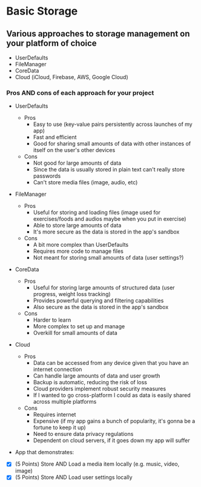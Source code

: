 # Basic Storage 
## Various approaches to storage management on your platform of choice
- UserDefaults
- FileManager
- CoreData
- Cloud (iCloud, Firebase, AWS, Google Cloud)
### Pros AND cons of each approach for your project
- UserDefaults
   - Pros
     -  Easy to use (key-value pairs persistently across launches of my app)
     -  Fast and efficient
     -  Good for sharing small amounts of data with other instances of itself on the user's other devices
   - Cons
     - Not good for large amounts of data
     - Since the data is usually stored in plain text can't really store passwords
     - Can't store media files (image, audio, etc)
- FileManager
   - Pros
     -  Useful for storing and loading files (image used for exercises/foods and audios maybe when you put in exercise)
     -  Able to store large amounts of data
     -  It's more secure as the data is stored in the app's sandbox
   - Cons
     -  A bit more complex than UserDefaults
     -  Requires more code to manage files
     -  Not meant for storing small amounts of data (user settings?)
- CoreData
   - Pros
     -  Useful for storing large amounts of structured data (user progress, weight loss tracking)
     -  Provides powerful querying and filtering capabilities
     -  Also secure as the data is stored in the app's sandbox 
   - Cons
     - Harder to learn
     - More complex to set up and manage
     - Overkill for small amounts of data
- Cloud 
   - Pros
     -  Data can be accessed from any device given that you have an internet connection
     -  Can handle large amounts of data and user growth
     -  Backup is automatic, reducing the risk of loss
     -  Cloud providers implement robust security measures
     -  If I wanted to go cross-platform I could as data is easily shared across multiple platforms
   - Cons
     - Requires internet
     - Expensive (if my app gains a bunch of popularity, it's gonna be a fortune to keep it up)
     - Need to ensure data privacy regulations
     - Dependent on cloud servers, if it goes down my app will suffer
    
- App that demonstrates:
 - [x] (5 Points) Store AND Load a media item locally (e.g. music, video, image)
 - [x] (5 Points) Store AND Load user settings locally
